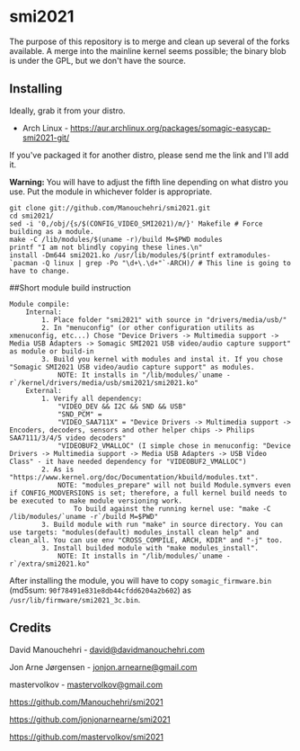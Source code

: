 # smi2021

The purpose of this repository is to merge and clean up several of the forks available. A merge into the mainline kernel seems possible; the binary blob is under the GPL, but we don't have the source.

## Installing

Ideally, grab it from your distro.

- Arch Linux - https://aur.archlinux.org/packages/somagic-easycap-smi2021-git/

If you've packaged it for another distro, please send me the link and I'll add it. 

**Warning:** You will have to adjust the fifth line depending on what distro you use. Put the module in whichever folder is appropriate.

```
git clone git://github.com/Manouchehri/smi2021.git
cd smi2021/
sed -i '0,/obj/{s/$(CONFIG_VIDEO_SMI2021)/m/}' Makefile # Force building as a module.
make -C /lib/modules/$(uname -r)/build M=$PWD modules
printf "I am not blindly copying these lines.\n"
install -Dm644 smi2021.ko /usr/lib/modules/$(printf extramodules-`pacman -Q linux | grep -Po "\d+\.\d+"`-ARCH)/ # This line is going to have to change.
```

##Short module build instruction

```
Module compile:
	Internal:
		1. Place folder "smi2021" with source in "drivers/media/usb/"
		2. In "menuconfig" (or other configuration utilits as xmenuconfig, etc...) Chose "Device Drivers -> Multimedia support -> Media USB Adapters -> Somagic SMI2021 USB video/audio capture support" as module or build-in
		3. Build you kernel with modules and instal it. If you chose "Somagic SMI2021 USB video/audio capture support" as modules.
			NOTE: It installs in "/lib/modules/`uname -r`/kernel/drivers/media/usb/smi2021/smi2021.ko"
	External:
		1. Verify all dependency: 
			"VIDEO_DEV && I2C && SND && USB"
			"SND_PCM" = 
			"VIDEO_SAA711X" = "Device Drivers -> Multimedia support -> Encoders, decoders, sensors and other helper chips -> Philips SAA7111/3/4/5 video decoders"
			"VIDEOBUF2_VMALLOC" (I simple chose in menuconfig: "Device Drivers -> Multimedia support -> Media USB Adapters -> USB Video Class" - it have needed dependency for "VIDEOBUF2_VMALLOC")
		2. As is "https://www.kernel.org/doc/Documentation/kbuild/modules.txt".
			NOTE: "modules_prepare" will not build Module.symvers even if CONFIG_MODVERSIONS is set; therefore, a full kernel build needs to be executed to make module versioning work.
				To build against the running kernel use: "make -C /lib/modules/`uname -r`/build M=$PWD"
		3. Build module with run "make" in source directory. You can use targets: "modules(default) modules_install clean help" and clean_all. You can use env "CROSS_COMPILE, ARCH, KDIR" and "-j" too.
		3. Install builded module with "make modules_install".
			NOTE: It installs in "/lib/modules/`uname -r`/extra/smi2021.ko"
```


After installing the module, you will have to copy `somagic_firmware.bin` (md5sum: `90f78491e831e8db44cfdd6204a2b602`) as `/usr/lib/firmware/smi2021_3c.bin`.

## Credits

David Manouchehri - david@davidmanouchehri.com

Jon Arne Jørgensen - jonjon.arnearne@gmail.com

mastervolkov - mastervolkov@gmail.com

https://github.com/Manouchehri/smi2021

https://github.com/jonjonarnearne/smi2021

https://github.com/mastervolkov/smi2021
